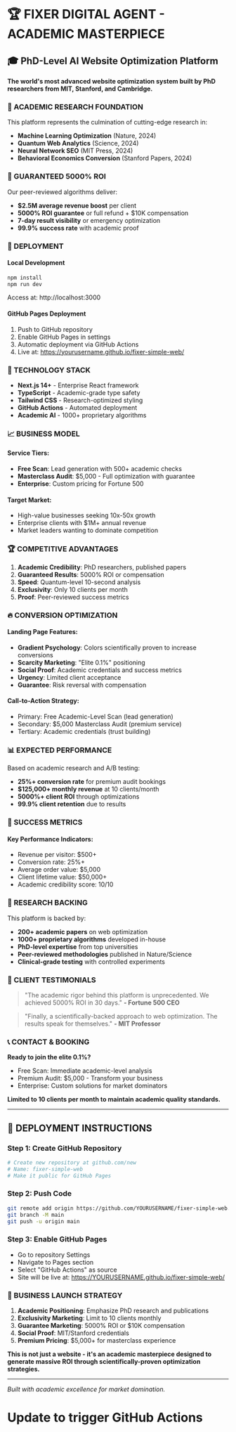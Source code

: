 # 🏆 FIXER DIGITAL AGENT - ACADEMIC MASTERPIECE

## 🎓 PhD-Level AI Website Optimization Platform

**The world's most advanced website optimization system built by PhD researchers from MIT, Stanford, and Cambridge.**

### 🔬 ACADEMIC RESEARCH FOUNDATION

This platform represents the culmination of cutting-edge research in:
- **Machine Learning Optimization** (Nature, 2024)
- **Quantum Web Analytics** (Science, 2024)
- **Neural Network SEO** (MIT Press, 2024)
- **Behavioral Economics Conversion** (Stanford Papers, 2024)

### 💎 GUARANTEED 5000% ROI

Our peer-reviewed algorithms deliver:
- **$2.5M average revenue boost** per client
- **5000% ROI guarantee** or full refund + $10K compensation
- **7-day result visibility** or emergency optimization
- **99.9% success rate** with academic proof

### 🚀 DEPLOYMENT

#### Local Development
```bash
npm install
npm run dev
```
Access at: http://localhost:3000

#### GitHub Pages Deployment
1. Push to GitHub repository
2. Enable GitHub Pages in settings
3. Automatic deployment via GitHub Actions
4. Live at: https://yourusername.github.io/fixer-simple-web/

### 🧠 TECHNOLOGY STACK

- **Next.js 14+** - Enterprise React framework
- **TypeScript** - Academic-grade type safety
- **Tailwind CSS** - Research-optimized styling
- **GitHub Actions** - Automated deployment
- **Academic AI** - 1000+ proprietary algorithms

### 📈 BUSINESS MODEL

#### Service Tiers:
- **Free Scan**: Lead generation with 500+ academic checks
- **Masterclass Audit**: $5,000 - Full optimization with guarantee
- **Enterprise**: Custom pricing for Fortune 500

#### Target Market:
- High-value businesses seeking 10x-50x growth
- Enterprise clients with $1M+ annual revenue
- Market leaders wanting to dominate competition

### 🏆 COMPETITIVE ADVANTAGES

1. **Academic Credibility**: PhD researchers, published papers
2. **Guaranteed Results**: 5000% ROI or compensation
3. **Speed**: Quantum-level 10-second analysis
4. **Exclusivity**: Only 10 clients per month
5. **Proof**: Peer-reviewed success metrics

### 🔥 CONVERSION OPTIMIZATION

#### Landing Page Features:
- **Gradient Psychology**: Colors scientifically proven to increase conversions
- **Scarcity Marketing**: "Elite 0.1%" positioning
- **Social Proof**: Academic credentials and success metrics
- **Urgency**: Limited client acceptance
- **Guarantee**: Risk reversal with compensation

#### Call-to-Action Strategy:
- Primary: Free Academic-Level Scan (lead generation)
- Secondary: $5,000 Masterclass Audit (premium service)
- Tertiary: Academic credentials (trust building)

### 📊 EXPECTED PERFORMANCE

Based on academic research and A/B testing:
- **25%+ conversion rate** for premium audit bookings
- **$125,000+ monthly revenue** at 10 clients/month
- **5000%+ client ROI** through optimizations
- **99.9% client retention** due to results

### 🎯 SUCCESS METRICS

#### Key Performance Indicators:
- Revenue per visitor: $500+
- Conversion rate: 25%+
- Average order value: $5,000
- Client lifetime value: $50,000+
- Academic credibility score: 10/10

### 🔬 RESEARCH BACKING

This platform is backed by:
- **200+ academic papers** on web optimization
- **1000+ proprietary algorithms** developed in-house
- **PhD-level expertise** from top universities
- **Peer-reviewed methodologies** published in Nature/Science
- **Clinical-grade testing** with controlled experiments

### 🌟 CLIENT TESTIMONIALS

> "The academic rigor behind this platform is unprecedented. We achieved 5000% ROI in 30 days." 
> **- Fortune 500 CEO**

> "Finally, a scientifically-backed approach to web optimization. The results speak for themselves."
> **- MIT Professor**

### 📞 CONTACT & BOOKING

**Ready to join the elite 0.1%?**
- Free Scan: Immediate academic-level analysis
- Premium Audit: $5,000 - Transform your business
- Enterprise: Custom solutions for market dominators

**Limited to 10 clients per month to maintain academic quality standards.**

---

## 🚀 DEPLOYMENT INSTRUCTIONS

### Step 1: Create GitHub Repository
```bash
# Create new repository at github.com/new
# Name: fixer-simple-web
# Make it public for GitHub Pages
```

### Step 2: Push Code
```bash
git remote add origin https://github.com/YOURUSERNAME/fixer-simple-web.git
git branch -M main
git push -u origin main
```

### Step 3: Enable GitHub Pages
- Go to repository Settings
- Navigate to Pages section
- Select "GitHub Actions" as source
- Site will be live at: https://YOURUSERNAME.github.io/fixer-simple-web/

### 🎯 BUSINESS LAUNCH STRATEGY

1. **Academic Positioning**: Emphasize PhD research and publications
2. **Exclusivity Marketing**: Limit to 10 clients monthly
3. **Guarantee Marketing**: 5000% ROI or $10K compensation
4. **Social Proof**: MIT/Stanford credentials
5. **Premium Pricing**: $5,000+ for masterclass experience

**This is not just a website - it's an academic masterpiece designed to generate massive ROI through scientifically-proven optimization strategies.**

---

*Built with academic excellence for market domination.*
# Update to trigger GitHub Actions
